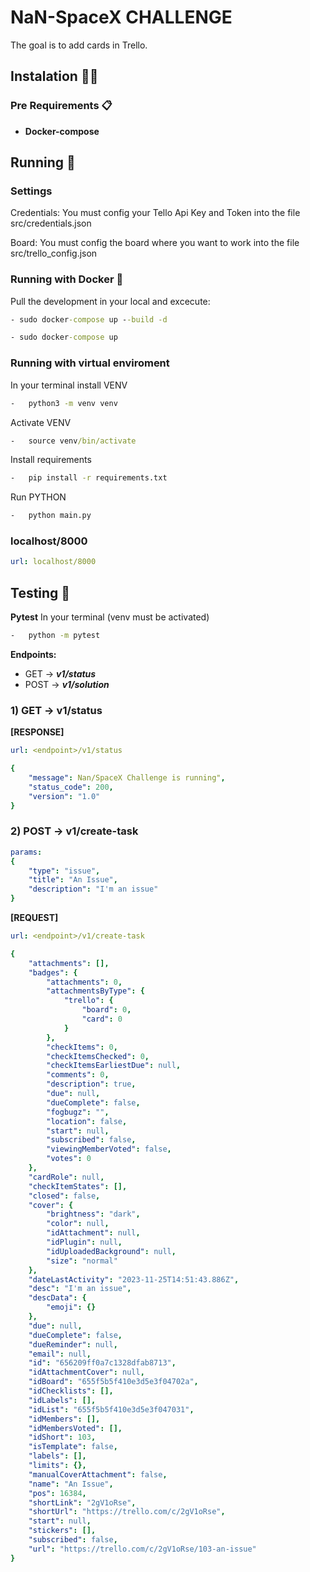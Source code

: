 # NaN-SpaceX CHALLENGE

The goal is to add cards in Trello.



## Instalation 👨‍💻

### Pre Requirements 📋

- **Docker-compose**


## Running 🏃

### Settings

Credentials: You must config your Tello Api Key and Token into the file src/credentials.json

Board: You must config the board where you want to work into the file src/trello_config.json


### Running with Docker 🐳

Pull the development in your local and excecute:
```cmd
- sudo docker-compose up --build -d
```
```cmd
- sudo docker-compose up
```

### Running with virtual enviroment
In your terminal install VENV
```cmd
-   python3 -m venv venv
```
Activate VENV
```cmd
-   source venv/bin/activate
```
Install requirements
```cmd
-   pip install -r requirements.txt
```
Run PYTHON
```cmd
-   python main.py
```


### localhost/8000

```yaml
url: localhost/8000
```



## Testing 🧪

**Pytest**
In your terminal (venv must be activated)
```cmd
-   python -m pytest
```

**Endpoints:**
- GET → ***v1/status***
- POST → ***v1/solution***

### 1) GET → v1/status

**[RESPONSE]**
```yaml
url: <endpoint>/v1/status

{
    "message": Nan/SpaceX Challenge is running",
    "status_code": 200,
    "version": "1.0"
}
```

### 2) POST → v1/create-task
```yaml
params:
{
    "type": "issue",
    "title": "An Issue",
    "description": "I'm an issue"
}
```
**[REQUEST]**
```yaml
url: <endpoint>/v1/create-task

{
    "attachments": [],
    "badges": {
        "attachments": 0,
        "attachmentsByType": {
            "trello": {
                "board": 0,
                "card": 0
            }
        },
        "checkItems": 0,
        "checkItemsChecked": 0,
        "checkItemsEarliestDue": null,
        "comments": 0,
        "description": true,
        "due": null,
        "dueComplete": false,
        "fogbugz": "",
        "location": false,
        "start": null,
        "subscribed": false,
        "viewingMemberVoted": false,
        "votes": 0
    },
    "cardRole": null,
    "checkItemStates": [],
    "closed": false,
    "cover": {
        "brightness": "dark",
        "color": null,
        "idAttachment": null,
        "idPlugin": null,
        "idUploadedBackground": null,
        "size": "normal"
    },
    "dateLastActivity": "2023-11-25T14:51:43.886Z",
    "desc": "I'm an issue",
    "descData": {
        "emoji": {}
    },
    "due": null,
    "dueComplete": false,
    "dueReminder": null,
    "email": null,
    "id": "656209ff0a7c1328dfab8713",
    "idAttachmentCover": null,
    "idBoard": "655f5b5f410e3d5e3f04702a",
    "idChecklists": [],
    "idLabels": [],
    "idList": "655f5b5f410e3d5e3f047031",
    "idMembers": [],
    "idMembersVoted": [],
    "idShort": 103,
    "isTemplate": false,
    "labels": [],
    "limits": {},
    "manualCoverAttachment": false,
    "name": "An Issue",
    "pos": 16384,
    "shortLink": "2gV1oRse",
    "shortUrl": "https://trello.com/c/2gV1oRse",
    "start": null,
    "stickers": [],
    "subscribed": false,
    "url": "https://trello.com/c/2gV1oRse/103-an-issue"
}
```
